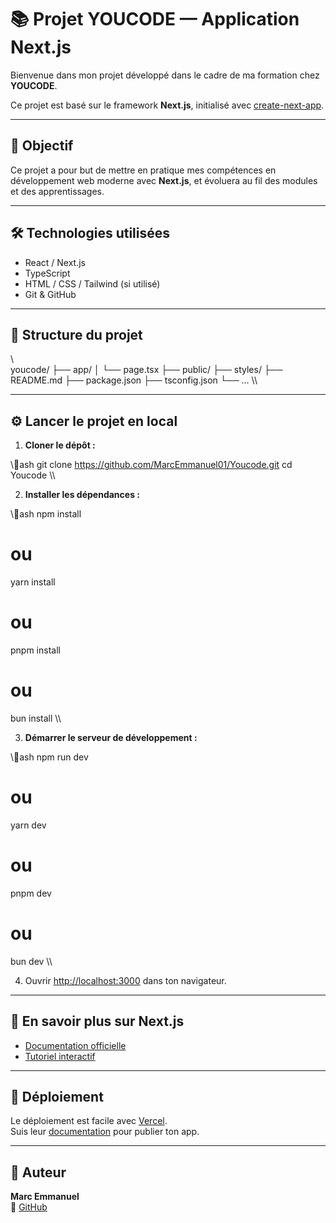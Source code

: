 ﻿# 📚 Projet YOUCODE — Application Next.js

Bienvenue dans mon projet développé dans le cadre de ma formation chez **YOUCODE**.

Ce projet est basé sur le framework **Next.js**, initialisé avec [create-next-app](https://nextjs.org/docs/app/api-reference/cli/create-next-app).

---

## 🚀 Objectif

Ce projet a pour but de mettre en pratique mes compétences en développement web moderne avec **Next.js**, et évoluera au fil des modules et des apprentissages.

---

## 🛠️ Technologies utilisées

- React / Next.js
- TypeScript
- HTML / CSS / Tailwind (si utilisé)
- Git & GitHub

---

## 🧩 Structure du projet

\\\
youcode/
├── app/
│   └── page.tsx
├── public/
├── styles/
├── README.md
├── package.json
├── tsconfig.json
└── ...
\\\

---

## ⚙️ Lancer le projet en local

1. **Cloner le dépôt :**

\\\ash
git clone https://github.com/MarcEmmanuel01/Youcode.git
cd Youcode
\\\

2. **Installer les dépendances :**

\\\ash
npm install
# ou
yarn install
# ou
pnpm install
# ou
bun install
\\\

3. **Démarrer le serveur de développement :**

\\\ash
npm run dev
# ou
yarn dev
# ou
pnpm dev
# ou
bun dev
\\\

4. Ouvrir [http://localhost:3000](http://localhost:3000) dans ton navigateur.

---

## 🧠 En savoir plus sur Next.js

- [Documentation officielle](https://nextjs.org/docs)  
- [Tutoriel interactif](https://nextjs.org/learn)

---

## 🚀 Déploiement

Le déploiement est facile avec [Vercel](https://vercel.com).  
Suis leur [documentation](https://nextjs.org/docs/app/building-your-application/deploying) pour publier ton app.

---

## 🙌 Auteur

**Marc Emmanuel**  
🔗 [GitHub](https://github.com/MarcEmmanuel01)
